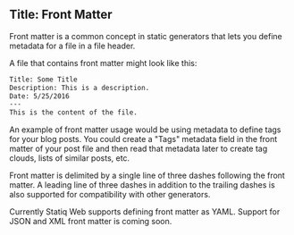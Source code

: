 Title: Front Matter
---
Front matter is a common concept in static generators that lets you define metadata for a file in a file header.

A file that contains front matter might look like this:

``` txt
Title: Some Title
Description: This is a description.
Date: 5/25/2016
---
This is the content of the file.
```

An example of front matter usage would be using metadata to define tags for your blog posts. You could create a "Tags" metadata field in the front matter of your post file and then read that metadata later to create tag clouds, lists of similar posts, etc.

Front matter is delimited by a single line of three dashes following the front matter. A leading line of three dashes in addition to the trailing dashes is also supported for compatibility with other generators.

Currently Statiq Web supports defining front matter as YAML. Support for JSON and XML front matter is coming soon.